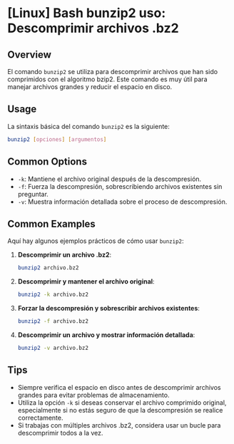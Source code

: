 # [Linux] Bash bunzip2 uso: Descomprimir archivos .bz2

## Overview
El comando `bunzip2` se utiliza para descomprimir archivos que han sido comprimidos con el algoritmo bzip2. Este comando es muy útil para manejar archivos grandes y reducir el espacio en disco.

## Usage
La sintaxis básica del comando `bunzip2` es la siguiente:

```bash
bunzip2 [opciones] [argumentos]
```

## Common Options
- `-k`: Mantiene el archivo original después de la descompresión.
- `-f`: Fuerza la descompresión, sobrescribiendo archivos existentes sin preguntar.
- `-v`: Muestra información detallada sobre el proceso de descompresión.

## Common Examples
Aquí hay algunos ejemplos prácticos de cómo usar `bunzip2`:

1. **Descomprimir un archivo .bz2**:
   ```bash
   bunzip2 archivo.bz2
   ```

2. **Descomprimir y mantener el archivo original**:
   ```bash
   bunzip2 -k archivo.bz2
   ```

3. **Forzar la descompresión y sobrescribir archivos existentes**:
   ```bash
   bunzip2 -f archivo.bz2
   ```

4. **Descomprimir un archivo y mostrar información detallada**:
   ```bash
   bunzip2 -v archivo.bz2
   ```

## Tips
- Siempre verifica el espacio en disco antes de descomprimir archivos grandes para evitar problemas de almacenamiento.
- Utiliza la opción `-k` si deseas conservar el archivo comprimido original, especialmente si no estás seguro de que la descompresión se realice correctamente.
- Si trabajas con múltiples archivos .bz2, considera usar un bucle para descomprimir todos a la vez.